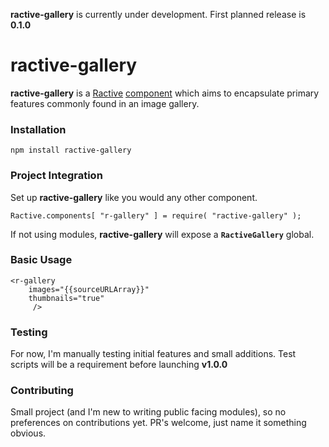 **ractive-gallery** is currently under development. First planned release is **0.1.0**


# ractive-gallery
**ractive-gallery** is a [Ractive](https://github.com/ractivejs/ractive) [component](http://docs.ractivejs.org/latest/components) which aims to encapsulate primary features commonly found in an image gallery.

### Installation
`npm install ractive-gallery`


### Project Integration
Set up **ractive-gallery** like you would any other component.

```
Ractive.components[ "r-gallery" ] = require( "ractive-gallery" );
```

If not using modules, **ractive-gallery** will expose a **`RactiveGallery`** global.


### Basic Usage
```
<r-gallery
    images="{{sourceURLArray}}"
    thumbnails="true"
     />
```

### Testing
For now, I'm manually testing initial features and small additions. Test scripts will be a requirement before launching **v1.0.0**


### Contributing
Small project (and I'm new to writing public facing modules), so no preferences on contributions yet. PR's welcome, just name it something obvious.

